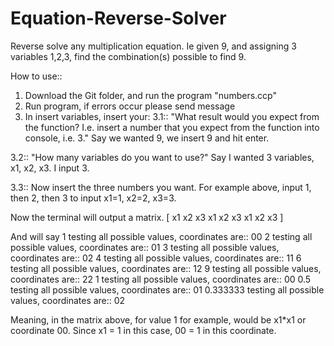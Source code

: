 # Equation-Reverse-Solver
Reverse solve any multiplication equation. Ie given 9, and assigning 3 variables 1,2,3, find the combination(s) possible to find 9.

How to use::
1. Download the Git folder, and run the program "numbers.ccp" 
2. Run program, if errors occur please send message
3. In insert variables, insert your:
  3.1:: "What result would you expect from the function? 
        I.e. insert a number that you expect from the function into console, i.e. 3."
        Say we wanted 9, we insert 9 and hit enter.
        
  3.2:: "How many variables do you want to use?"
        Say I wanted 3 variables, x1, x2, x3. I input 3.
        
  3.3:: Now insert the three numbers you want. For example above, input 1, then 2, then 3 to input x1=1, x2=2, x3=3.
  
  Now the terminal will output a matrix.
  [ x1 x2 x3
  x1 x2 x3
  x1 x2 x3 ]
  
  And will say
1 testing all possible values, coordinates are:: 00
2 testing all possible values, coordinates are:: 01
3 testing all possible values, coordinates are:: 02
4 testing all possible values, coordinates are:: 11
6 testing all possible values, coordinates are:: 12
9 testing all possible values, coordinates are:: 22
1 testing all possible values, coordinates are:: 00
0.5 testing all possible values, coordinates are:: 01
0.333333 testing all possible values, coordinates are:: 02

Meaning, in the matrix above, for value 1 for example, would be x1*x1 or coordinate 00. Since x1 = 1 in this case, 00 = 1 in this coordinate.

